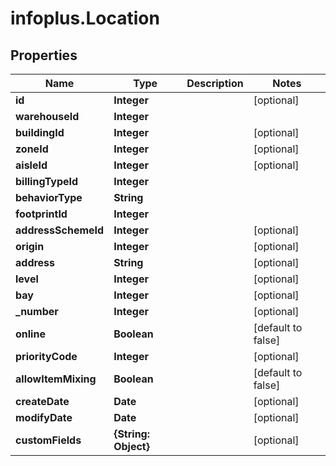 # infoplus.Location

## Properties
Name | Type | Description | Notes
------------ | ------------- | ------------- | -------------
**id** | **Integer** |  | [optional] 
**warehouseId** | **Integer** |  | 
**buildingId** | **Integer** |  | [optional] 
**zoneId** | **Integer** |  | [optional] 
**aisleId** | **Integer** |  | [optional] 
**billingTypeId** | **Integer** |  | 
**behaviorType** | **String** |  | 
**footprintId** | **Integer** |  | 
**addressSchemeId** | **Integer** |  | [optional] 
**origin** | **Integer** |  | [optional] 
**address** | **String** |  | [optional] 
**level** | **Integer** |  | [optional] 
**bay** | **Integer** |  | [optional] 
**_number** | **Integer** |  | [optional] 
**online** | **Boolean** |  | [default to false]
**priorityCode** | **Integer** |  | [optional] 
**allowItemMixing** | **Boolean** |  | [default to false]
**createDate** | **Date** |  | [optional] 
**modifyDate** | **Date** |  | [optional] 
**customFields** | **{String: Object}** |  | [optional] 


